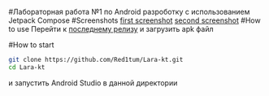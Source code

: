 #Лабораторная работа №1 по Android разроботку с использованием Jetpack Compose
#Screenshots
[first screenshot](assets/first.jpg)
[second screenshot](assets/second.jpg)
#How to use
Перейти к [последнему релизу](https://github.com/Red1tum/Lara-kt/releases/tag/release) и загрузить apk файл

#How to start
```bash
git clone https://github.com/Red1tum/Lara-kt.git
cd Lara-kt
```
и запустить Android Studio в данной директории
